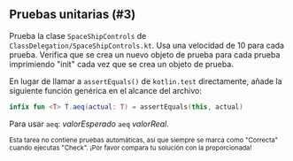 ## Pruebas unitarias (#3)

Prueba la clase `SpaceShipControls` de `ClassDelegation/SpaceShipControls.kt`.
Usa una velocidad de 10 para cada prueba. Verifica que se crea un nuevo objeto de prueba para cada prueba imprimiendo "init" cada vez que se crea un objeto de prueba.

En lugar de llamar a `assertEquals()` de `kotlin.test` directamente, añade la siguiente función genérica en el alcance del archivo:

```kotlin
infix fun <T> T.aeq(actual: T) = assertEquals(this, actual)
```

Para usar `aeq`: *valorEsperado* `aeq` *valorReal*.

<sub> Esta tarea no contiene pruebas automáticas,
así que siempre se marca como "Correcta" cuando ejecutas "Check".
¡Por favor compara tu solución con la proporcionada! </sub>